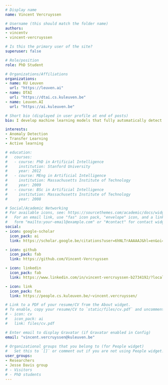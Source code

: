 ```yaml
---
# Display name
name: Vincent Vercruyssen

# Username (this should match the folder name)
authors:
- vincentv
- vincent-vercruyssen

# Is this the primary user of the site?
superuser: false

# Role/position
role: PhD Student

# Organizations/Affiliations
organizations:
- name: KU Leuven
  url: "https://leuven.ai"
- name: DTAI
  url: "https://dtai.cs.kuleuven.be"
- name: Leuven.AI
  url: "https://ai.kuleuven.be"

# Short bio (displayed in user profile at end of posts)
bio: I develop machine learning models that fully automatically detect behaviour in large datasets. My interests span machine learning, data mining, and practical applications thereof.

interests:
- Anomaly Detection
- Transfer Learning
- Active learning

# education:
#   courses:
#   - course: PhD in Artificial Intelligence
#     institution: Stanford University
#     year: 2012
#   - course: MEng in Artificial Intelligence
#     institution: Massachusetts Institute of Technology
#     year: 2009
#   - course: BSc in Artificial Intelligence
#     institution: Massachusetts Institute of Technology
#     year: 2008

# Social/Academic Networking
# For available icons, see: https://sourcethemes.com/academic/docs/widgets/#icons
#   For an email link, use "fas" icon pack, "envelope" icon, and a link in the
#   form "mailto:your-email@example.com" or "#contact" for contact widget.
social:
- icon: google-scholar
  icon_pack: ai
  link: https://scholar.google.be/citations?user=6hNLTrAAAAAJ&hl=en&oi=ao

- icon: github
  icon_pack: fab
  link: https://github.com/Vincent-Vercruyssen

- icon: linkedin
  icon_pack: fab
  link: https://www.linkedin.com/in/vincent-vercruyssen-b2734192/?locale=en_US

- icon: link
  icon_pack: fas
  link: https://people.cs.kuleuven.be/~vincent.vercruyssen/

# Link to a PDF of your resume/CV from the About widget.
# To enable, copy your resume/CV to `static/files/cv.pdf` and uncomment the lines below.  
# - icon: cv
#   icon_pack: ai
#   link: files/cv.pdf

# Enter email to display Gravatar (if Gravatar enabled in Config)
email: "vincent.vercruyssen@kuleuven.be"
  
# Organizational groups that you belong to (for People widget)
#   Set this to `[]` or comment out if you are not using People widget.  
user_groups:
- Researchers
- Jesse Davis group
# - Visitors
# - PhD students
---
```

